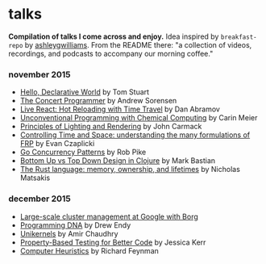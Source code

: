 # talks

**Compilation of talks I come across and enjoy.** Idea inspired by `breakfast-repo` by [ashleygwilliams](https://github.com/ashleygwilliams/breakfast-repo). From the README there: "a collection of videos, recordings, and podcasts to accompany our morning coffee."

### november 2015

- [Hello, Declarative World](http://www.infoq.com/presentations/declarative-programming) by Tom Stuart
- [The Concert Programmer](https://www.youtube.com/watch?v=yY1FSsUV-8c) by Andrew Sorensen
- [Live React: Hot Reloading with Time Travel](https://www.youtube.com/watch?v=xsSnOQynTHs) by Dan Abramov
- [Unconventional Programming with Chemical Computing](https://www.youtube.com/watch?v=cHoYNStQOEc) by Carin Meier
- [Principles of Lighting and Rendering](https://www.youtube.com/watch?v=IyUgHPs86XM) by John Carmack
- [Controlling Time and Space: understanding the many formulations of FRP](https://www.youtube.com/watch?v=Agu6jipKfYw) by Evan Czaplicki
- [Go Concurrency Patterns](http://youtu.be/f6kdp27TYZs) by Rob Pike
- [Bottom Up vs Top Down Design in Clojure](http://youtu.be/Tb823aqgX_0) by Mark Bastian
- [The Rust language: memory, ownership, and lifetimes](http://youtu.be/9wOzjbgRoNU) by Nicholas Matsakis

### december 2015

- [Large-scale cluster management at Google with Borg](http://youtu.be/7MwxA4Fj2l4)
- [Programming DNA](http://youtu.be/xJFqqxxtbRY) by Drew Endy
- [Unikernels](https://www.youtube.com/watch?v=zi2TdMXs7Cc) by Amir Chaudhry
- [Property-Based Testing for Better Code](https://www.youtube.com/watch?v=shngiiBfD80) by Jessica Kerr
- [Computer Heuristics](https://www.youtube.com/watch?v=EKWGGDXe5MA) by Richard Feynman
